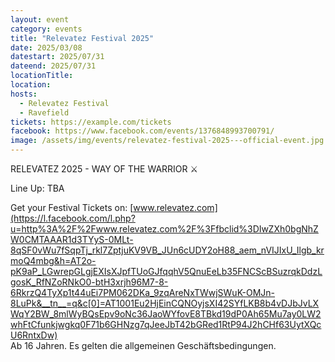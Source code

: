 ```yaml
---
layout: event
category: events
title: "Relevatez Festival 2025"
date: 2025/03/08
datestart: 2025/07/31
dateend: 2025/07/31
locationTitle:
location:
hosts:
  - Relevatez Festival
  - Ravefield
tickets: https://example.com/tickets
facebook: https://www.facebook.com/events/1376848993700791/
image: /assets/img/events/relevatez-festival-2025---official-event.jpg
---
```


RELEVATEZ 2025 - WAY OF THE WARRIOR ⚔️

Line Up: TBA

Get your Festival Tickets on: [www.relevatez.com](https://l.facebook.com/l.php?u=http%3A%2F%2Fwww.relevatez.com%2F%3Ffbclid%3DIwZXh0bgNhZW0CMTAAAR1d3TYyS-0MLt-8qSF0vWu7fSqpTj_rkl7ZptjuKV9VB_JUn6cUDY2oH88_aem_nVIJIxU_Ilgb_krmoQ4mbg&h=AT2o-pK9aP_LGwrepGLgjEXIsXJpfTUoGJfqqhV5QnuEeLb35FNCScBSuzrqkDdzLgosK_RfNZoRNkO0-btH3xrjh96M7-8-6RkrzQ4TyXp1t44uEi7PM062DKa_9zqAreNxTWwjSWuK-OMJn-8LuPk&__tn__=q&c[0]=AT1001Eu2HjEinCQNOyjsXI42SYfLKB8b4vDJbJvLXWqY2BW_8mlWyBQsEpv9oNc36JaoWYfovE8TBkd19dP0Ah65Mu7ay0LW2whFtCfunkjwgkq0F71b6GHNzg7qJeeJbT42bGRed1RtP94J2hCHf63UytXQcU6RntxDw)  
Ab 16 Jahren. Es gelten die allgemeinen Geschäftsbedingungen.
